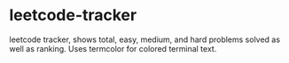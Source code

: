 # leetcode-tracker
leetcode tracker, shows total, easy, medium, and hard problems solved as well as ranking.
Uses termcolor for colored terminal text.

